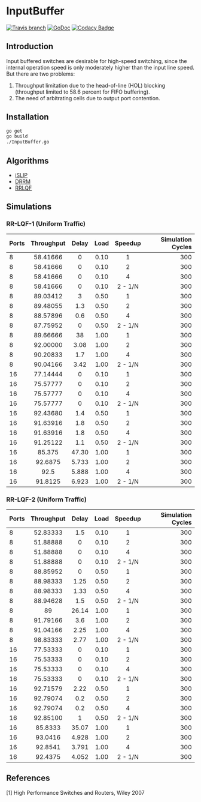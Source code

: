 # InputBuffer
[![Travis branch](https://img.shields.io/travis/AUTProjects/InputBuffer.go/master.svg?style=flat-square)](https://travis-ci.org/AUTProjects/InputBuffer.go)
[![GoDoc](https://godoc.org/github.com/AUTProjects/InputBuffer?status.svg)](http://godoc.org/github.com/AUTProjects/InputBuffer)
[![Codacy Badge](https://api.codacy.com/project/badge/Grade/269347155f17432c85b21871da4b6fa2)](https://www.codacy.com/app/1995parham/InputBuffer.go?utm_source=github.com&amp;utm_medium=referral&amp;utm_content=AUTProjects/InputBuffer.go&amp;utm_campaign=Badge_Grade)

## Introduction
Input buffered switches are desirable for high-speed switching, since the internal operation speed is only moderately
higher than the input line speed. But there are two problems:
1. Throughput limitation due to the head-of-line (HOL) blocking (throughput limited to 58.6 percent for FIFO buffering).
2. The need of arbitrating cells due to output port contention.

## Installation
```sh
go get
go build
./InputBuffer.go
```

## Algorithms
- [iSLIP](http://citeseerx.ist.psu.edu/viewdoc/download?doi=10.1.1.84.1219&rep=rep1&type=pdf)
- [DRRM]()
- [RRLQF](http://ieeexplore.ieee.org/abstract/document/7442149/)

## Simulations
### RR-LQF-1 (Uniform Traffic)

| Ports | Throughput | Delay | Load | Speedup | Simulation Cycles |
| :---- | :--------: | :---: | :--: | :-----: | ----------------: |
| 8     |  58.41666  | 0     | 0.10 | 1       | 300               |
| 8     |  58.41666  | 0     | 0.10 | 2       | 300               |
| 8     |  58.41666  | 0     | 0.10 | 4       | 300               |
| 8     |  58.41666  | 0     | 0.10 | 2 - 1/N | 300               |
| 8     |  89.03412  | 3     | 0.50 | 1       | 300               |
| 8     |  89.48055  | 1.3   | 0.50 | 2       | 300               |
| 8     |  88.57896  | 0.6   | 0.50 | 4       | 300               |
| 8     |  87.75952  | 0     | 0.50 | 2 - 1/N | 300               |
| 8     |  89.66666  | 38    | 1.00 | 1       | 300               |
| 8     |  92.00000  | 3.08  | 1.00 | 2       | 300               |
| 8     |  90.20833  | 1.7   | 1.00 | 4       | 300               |
| 8     |  90.04166  | 3.42  | 1.00 | 2 - 1/N | 300               |
| 16    |  77.14444  | 0     | 0.10 | 1       | 300               |
| 16    |  75.57777  | 0     | 0.10 | 2       | 300               |
| 16    |  75.57777  | 0     | 0.10 | 4       | 300               |
| 16    |  75.57777  | 0     | 0.10 | 2 - 1/N | 300               |
| 16    |  92.43680  | 1.4   | 0.50 | 1       | 300               |
| 16    |  91.63916  | 1.8   | 0.50 | 2       | 300               |
| 16    |  91.63916  | 1.8   | 0.50 | 4       | 300               |
| 16    |  91.25122  | 1.1   | 0.50 | 2 - 1/N | 300               |
| 16    |  85.375    | 47.30 | 1.00 | 1       | 300               |
| 16    |  92.6875   | 5.733 | 1.00 | 2       | 300               |
| 16    |  92.5      | 5.888 | 1.00 | 4       | 300               |
| 16    |  91.8125   | 6.923 | 1.00 | 2 - 1/N | 300               |

### RR-LQF-2 (Uniform Traffic)

| Ports | Throughput | Delay | Load | Speedup | Simulation Cycles |
| :---- | :--------: | :---: | :--: | :-----: | ----------------: |
| 8     |  52.83333  | 1.5   | 0.10 | 1       | 300               |
| 8     |  51.88888  | 0     | 0.10 | 2       | 300               |
| 8     |  51.88888  | 0     | 0.10 | 4       | 300               |
| 8     |  51.88888  | 0     | 0.10 | 2 - 1/N | 300               |
| 8     |  88.85952  | 0     | 0.50 | 1       | 300               |
| 8     |  88.98333  | 1.25  | 0.50 | 2       | 300               |
| 8     |  88.98333  | 1.33  | 0.50 | 4       | 300               |
| 8     |  88.94628  | 1.5   | 0.50 | 2 - 1/N | 300               |
| 8     |  89        | 26.14 | 1.00 | 1       | 300               |
| 8     |  91.79166  | 3.6   | 1.00 | 2       | 300               |
| 8     |  91.04166  | 2.25  | 1.00 | 4       | 300               |
| 8     |  98.83333  | 2.77  | 1.00 | 2 - 1/N | 300               |
| 16    |  77.53333  | 0     | 0.10 | 1       | 300               |
| 16    |  75.53333  | 0     | 0.10 | 2       | 300               |
| 16    |  75.53333  | 0     | 0.10 | 4       | 300               |
| 16    |  75.53333  | 0     | 0.10 | 2 - 1/N | 300               |
| 16    |  92.71579  | 2.22  | 0.50 | 1       | 300               |
| 16    |  92.79074  | 0.2   | 0.50 | 2       | 300               |
| 16    |  92.79074  | 0.2   | 0.50 | 4       | 300               |
| 16    |  92.85100  | 1     | 0.50 | 2 - 1/N | 300               |
| 16    |  85.8333   | 35.07 | 1.00 | 1       | 300               |
| 16    |  93.0416   | 4.928 | 1.00 | 2       | 300               |
| 16    |  92.8541   | 3.791 | 1.00 | 4       | 300               |
| 16    |  92.4375   | 4.052 | 1.00 | 2 - 1/N | 300               |


## References
[1] High Performance Switches and Routers, Wiley 2007
